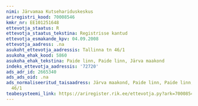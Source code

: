 ```yaml
---
nimi: Järvamaa Kutsehariduskeskus
ariregistri_kood: 70008546
kmkr_nr: EE101251648
ettevotja_staatus: R
ettevotja_staatus_tekstina: Registrisse kantud
ettevotja_esmakande_kpv: 04.09.2008
ettevotja_aadress: .na
asukoht_ettevotja_aadressis: Tallinna tn 46/1
asukoha_ehak_kood: 5860
asukoha_ehak_tekstina: Paide linn, Paide linn, Järva maakond
indeks_ettevotja_aadressis: '72720'
ads_adr_id: 2665340
ads_ads_oid: .na
ads_normaliseeritud_taisaadress: Järva maakond, Paide linn, Paide linn, Tallinna tn
  46/1
teabesysteemi_link: https://ariregister.rik.ee/ettevotja.py?ark=70008546&ref=rekvisiidid
---
```

